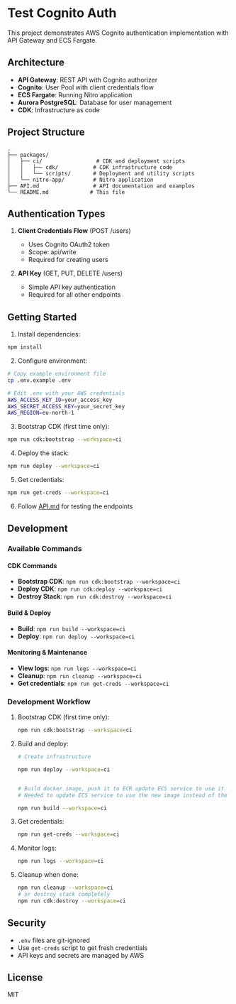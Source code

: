 # Test Cognito Auth

This project demonstrates AWS Cognito authentication implementation with API Gateway and ECS Fargate.

## Architecture

- **API Gateway**: REST API with Cognito authorizer
- **Cognito**: User Pool with client credentials flow
- **ECS Fargate**: Running Nitro application
- **Aurora PostgreSQL**: Database for user management
- **CDK**: Infrastructure as code

## Project Structure

```
.
├── packages/
│   ├── ci/                 # CDK and deployment scripts
│   │   ├── cdk/           # CDK infrastructure code
│   │   └── scripts/       # Deployment and utility scripts
│   └── nitro-app/         # Nitro application
├── API.md                 # API documentation and examples
└── README.md             # This file
```

## Authentication Types

1. **Client Credentials Flow** (POST /users)
   - Uses Cognito OAuth2 token
   - Scope: api/write
   - Required for creating users

2. **API Key** (GET, PUT, DELETE /users)
   - Simple API key authentication
   - Required for all other endpoints

## Getting Started

1. Install dependencies:
```bash
npm install
```

2. Configure environment:
```bash
# Copy example environment file
cp .env.example .env

# Edit .env with your AWS credentials
AWS_ACCESS_KEY_ID=your_access_key
AWS_SECRET_ACCESS_KEY=your_secret_key
AWS_REGION=eu-north-1
```

3. Bootstrap CDK (first time only):
```bash
npm run cdk:bootstrap --workspace=ci
```

4. Deploy the stack:
```bash
npm run deploy --workspace=ci
```

5. Get credentials:
```bash
npm run get-creds --workspace=ci
```

6. Follow [API.md](API.md) for testing the endpoints

## Development

### Available Commands

#### CDK Commands
- **Bootstrap CDK**: `npm run cdk:bootstrap --workspace=ci`
- **Deploy CDK**: `npm run cdk:deploy --workspace=ci`
- **Destroy Stack**: `npm run cdk:destroy --workspace=ci`

#### Build & Deploy
- **Build**: `npm run build --workspace=ci`
- **Deploy**: `npm run deploy --workspace=ci`

#### Monitoring & Maintenance
- **View logs**: `npm run logs --workspace=ci`
- **Cleanup**: `npm run cleanup --workspace=ci`
- **Get credentials**: `npm run get-creds --workspace=ci`

### Development Workflow

1. Bootstrap CDK (first time only):
   ```bash
   npm run cdk:bootstrap --workspace=ci
   ```

2. Build and deploy:
   ```bash
   # Create infrastructure

   npm run deploy --workspace=ci


   # Build docker image, push it to ECR update ECS service to use it
   # Needed to update ECS service to use the new image instead of the nginx dummy image

   npm run build --workspace=ci
   ```

3. Get credentials:
   ```bash
   npm run get-creds --workspace=ci
   ```

4. Monitor logs:
   ```bash
   npm run logs --workspace=ci
   ```

5. Cleanup when done:
   ```bash
   npm run cleanup --workspace=ci
   # or destroy stack completely
   npm run cdk:destroy --workspace=ci
   ```

## Security

- `.env` files are git-ignored
- Use `get-creds` script to get fresh credentials
- API keys and secrets are managed by AWS

## License

MIT 